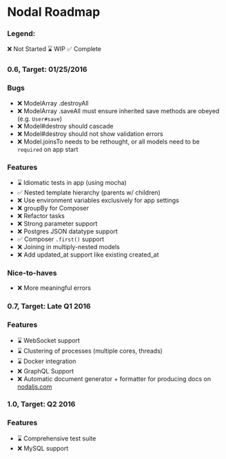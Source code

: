# Nodal Roadmap

### Legend:

:x: Not Started
:hourglass: WIP
:white_check_mark: Complete

### 0.6, Target: 01/25/2016

### Bugs
* :x: ModelArray .destroyAll
* :x: ModelArray .saveAll must ensure inherited save methods are obeyed (e.g. `User#save`)
* :x: Model#destroy should cascade
* :x: Model#destroy should not show validation errors
* :x: Model.joinsTo needs to be rethought, or all models need to be `required` on app start

### Features
* :hourglass: Idiomatic tests in app (using mocha)
* :white_check_mark: Nested template hierarchy (parents w/ children)
* :x: Use environment variables exclusively for app settings
* :x: groupBy for Composer
* :x: Refactor tasks
* :x: Strong parameter support
* :x: Postgres JSON datatype support
* :white_check_mark: Composer `.first()` support
* :x: Joining in multiply-nested models
* :x: Add updated_at support like existing created_at

### Nice-to-haves
* :x: More meaningful errors

### 0.7, Target: Late Q1 2016

### Features
* :hourglass: WebSocket support
* :hourglass: Clustering of processes (multiple cores, threads)
* :hourglass: Docker integration
* :x: GraphQL Support
* :x: Automatic document generator + formatter for producing docs on [nodaljs.com](http://nodaljs.com)

### 1.0, Target: Q2 2016

### Features
* :hourglass: Comprehensive test suite
* :x: MySQL support
